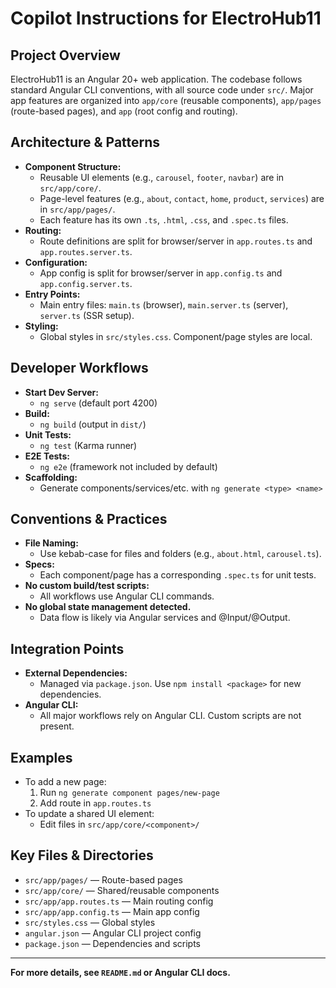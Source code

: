 # Copilot Instructions for ElectroHub11

## Project Overview
ElectroHub11 is an Angular 20+ web application. The codebase follows standard Angular CLI conventions, with all source code under `src/`. Major app features are organized into `app/core` (reusable components), `app/pages` (route-based pages), and `app` (root config and routing).

## Architecture & Patterns
- **Component Structure:**
  - Reusable UI elements (e.g., `carousel`, `footer`, `navbar`) are in `src/app/core/`.
  - Page-level features (e.g., `about`, `contact`, `home`, `product`, `services`) are in `src/app/pages/`.
  - Each feature has its own `.ts`, `.html`, `.css`, and `.spec.ts` files.
- **Routing:**
  - Route definitions are split for browser/server in `app.routes.ts` and `app.routes.server.ts`.
- **Configuration:**
  - App config is split for browser/server in `app.config.ts` and `app.config.server.ts`.
- **Entry Points:**
  - Main entry files: `main.ts` (browser), `main.server.ts` (server), `server.ts` (SSR setup).
- **Styling:**
  - Global styles in `src/styles.css`. Component/page styles are local.

## Developer Workflows
- **Start Dev Server:**
  - `ng serve` (default port 4200)
- **Build:**
  - `ng build` (output in `dist/`)
- **Unit Tests:**
  - `ng test` (Karma runner)
- **E2E Tests:**
  - `ng e2e` (framework not included by default)
- **Scaffolding:**
  - Generate components/services/etc. with `ng generate <type> <name>`

## Conventions & Practices
- **File Naming:**
  - Use kebab-case for files and folders (e.g., `about.html`, `carousel.ts`).
- **Specs:**
  - Each component/page has a corresponding `.spec.ts` for unit tests.
- **No custom build/test scripts:**
  - All workflows use Angular CLI commands.
- **No global state management detected.**
  - Data flow is likely via Angular services and @Input/@Output.

## Integration Points
- **External Dependencies:**
  - Managed via `package.json`. Use `npm install <package>` for new dependencies.
- **Angular CLI:**
  - All major workflows rely on Angular CLI. Custom scripts are not present.

## Examples
- To add a new page:
  1. Run `ng generate component pages/new-page`
  2. Add route in `app.routes.ts`
- To update a shared UI element:
  - Edit files in `src/app/core/<component>/`

## Key Files & Directories
- `src/app/pages/` — Route-based pages
- `src/app/core/` — Shared/reusable components
- `src/app/app.routes.ts` — Main routing config
- `src/app/app.config.ts` — Main app config
- `src/styles.css` — Global styles
- `angular.json` — Angular CLI project config
- `package.json` — Dependencies and scripts

---
**For more details, see `README.md` or Angular CLI docs.**

